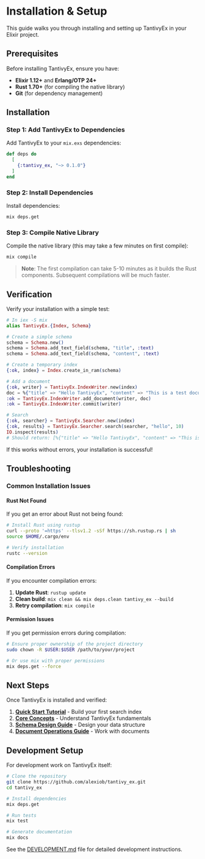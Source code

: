 # Installation & Setup

This guide walks you through installing and setting up TantivyEx in your Elixir project.

## Prerequisites

Before installing TantivyEx, ensure you have:

- **Elixir 1.12+** and **Erlang/OTP 24+**
- **Rust 1.70+** (for compiling the native library)
- **Git** (for dependency management)

## Installation

### Step 1: Add TantivyEx to Dependencies

Add TantivyEx to your `mix.exs` dependencies:

```elixir
def deps do
  [
    {:tantivy_ex, "~> 0.1.0"}
  ]
end
```

### Step 2: Install Dependencies

Install dependencies:

```bash
mix deps.get
```

### Step 3: Compile Native Library

Compile the native library (this may take a few minutes on first compile):

```bash
mix compile
```

> **Note**: The first compilation can take 5-10 minutes as it builds the Rust components. Subsequent compilations will be much faster.

## Verification

Verify your installation with a simple test:

```elixir
# In iex -S mix
alias TantivyEx.{Index, Schema}

# Create a simple schema
schema = Schema.new()
schema = Schema.add_text_field(schema, "title", :text)
schema = Schema.add_text_field(schema, "content", :text)

# Create a temporary index
{:ok, index} = Index.create_in_ram(schema)

# Add a document
{:ok, writer} = TantivyEx.IndexWriter.new(index)
doc = %{"title" => "Hello TantivyEx", "content" => "This is a test document"}
:ok = TantivyEx.IndexWriter.add_document(writer, doc)
:ok = TantivyEx.IndexWriter.commit(writer)

# Search
{:ok, searcher} = TantivyEx.Searcher.new(index)
{:ok, results} = TantivyEx.Searcher.search(searcher, "hello", 10)
IO.inspect(results)
# Should return: [%{"title" => "Hello TantivyEx", "content" => "This is a test document"}]
```

If this works without errors, your installation is successful!

## Troubleshooting

### Common Installation Issues

#### Rust Not Found

If you get an error about Rust not being found:

```bash
# Install Rust using rustup
curl --proto '=https' --tlsv1.2 -sSf https://sh.rustup.rs | sh
source $HOME/.cargo/env

# Verify installation
rustc --version
```

#### Compilation Errors

If you encounter compilation errors:

1. **Update Rust**: `rustup update`
2. **Clean build**: `mix clean && mix deps.clean tantivy_ex --build`
3. **Retry compilation**: `mix compile`

#### Permission Issues

If you get permission errors during compilation:

```bash
# Ensure proper ownership of the project directory
sudo chown -R $USER:$USER /path/to/your/project

# Or use mix with proper permissions
mix deps.get --force
```

## Next Steps

Once TantivyEx is installed and verified:

1. **[Quick Start Tutorial](quick-start.md)** - Build your first search index
2. **[Core Concepts](core-concepts.md)** - Understand TantivyEx fundamentals
3. **[Schema Design Guide](schema.md)** - Design your data structure
4. **[Document Operations Guide](documents.md)** - Work with documents

## Development Setup

For development work on TantivyEx itself:

```bash
# Clone the repository
git clone https://github.com/alexiob/tantivy_ex.git
cd tantivy_ex

# Install dependencies
mix deps.get

# Run tests
mix test

# Generate documentation
mix docs
```

See the [DEVELOPMENT.md](../DEVELOPMENT.md) file for detailed development instructions.
